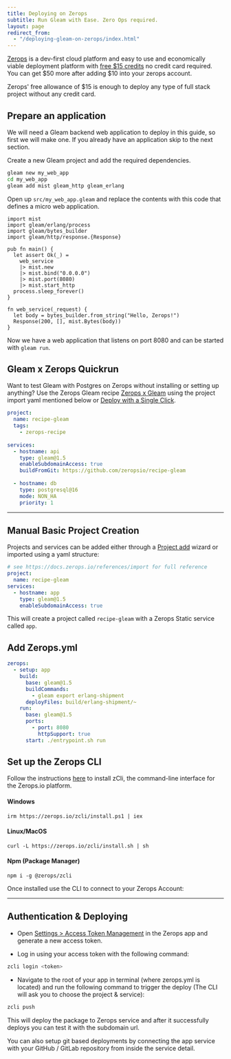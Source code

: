 ```yaml
---
title: Deploying on Zerops
subtitle: Run Gleam with Ease. Zero Ops required.
layout: page
redirect_from:
  - "/deploying-gleam-on-zerops/index.html"
---
```


[Zerops](https://zerops.io) is a dev-first cloud platform and easy to use and economically viable deployment platform with [free $15 credits](https://zerops.io/#pricing) no credit card required. You can get $50 more after adding $10 into your zerops account.

Zerops' free allowance of $15 is enough to deploy any type of full stack project without any credit card.

## Prepare an application

We will need a Gleam backend web application to deploy in this guide, so first
we will make one. If you already have an application skip to the next section.

Create a new Gleam project and add the required dependencies.

```sh
gleam new my_web_app
cd my_web_app
gleam add mist gleam_http gleam_erlang
```

Open up `src/my_web_app.gleam` and replace the contents with this code that
defines a micro web application.

```gleam
import mist
import gleam/erlang/process
import gleam/bytes_builder
import gleam/http/response.{Response}

pub fn main() {
  let assert Ok(_) =
    web_service
    |> mist.new
    |> mist.bind("0.0.0.0")
    |> mist.port(8080)
    |> mist.start_http
  process.sleep_forever()
}

fn web_service(_request) {
  let body = bytes_builder.from_string("Hello, Zerops!")
  Response(200, [], mist.Bytes(body))
}
```

Now we have a web application that listens on port 8080 and can be started with
`gleam run`.

## Gleam x Zerops Quickrun

Want to test Gleam with Postgres on Zerops without installing or setting up anything? Use the Zerops Gleam recipe [Zerops x Gleam](https://github.com/zeropsio/recipe-gleam) using the project import yaml mentioned below or [Deploy with a Single Click](https://app.zerops.io/recipe/gleam).

```yaml
project:
  name: recipe-gleam
  tags:
    - zerops-recipe
    
services:
  - hostname: api
    type: gleam@1.5
    enableSubdomainAccess: true
    buildFromGit: https://github.com/zeropsio/recipe-gleam
    
  - hostname: db
    type: postgresql@16
    mode: NON_HA
    priority: 1
```

----------

## Manual Basic Project Creation

Projects and services can be added either through a [Project add](https://app.zerops.io/dashboard/project-add) wizard or imported using a yaml structure:

```yaml
# see https://docs.zerops.io/references/import for full reference
project:
  name: recipe-gleam
services:
  - hostname: app
    type: gleam@1.5
    enableSubdomainAccess: true
```

This will create a project called `recipe-gleam` with a Zerops Static service called `app`.

## Add Zerops.yml

```yml
zerops:
  - setup: app
    build:
      base: gleam@1.5
      buildCommands:
        - gleam export erlang-shipment
      deployFiles: build/erlang-shipment/~
    run:
      base: gleam@1.5
      ports:
        - port: 8080
          httpSupport: true
      start: ./entrypoint.sh run
```

## Set up the Zerops CLI

Follow the instructions [here](https://docs.zerops.io/references/cli)
to install zCli, the command-line interface for the Zerops.io platform.

#### Windows

```
irm https://zerops.io/zcli/install.ps1 | iex
```

#### Linux/MacOS

```
curl -L https://zerops.io/zcli/install.sh | sh
```

#### Npm (Package Manager)

```
npm i -g @zerops/zcli
```

Once installed use the CLI to connect to your Zerops Account:

---

## Authentication & Deploying

- Open [Settings > Access Token Management](https://app.zerops.io/settings/token-management) in the Zerops app and generate a new access token.

- Log in using your access token with the following command:

```sh
zcli login <token>
```

- Navigate to the root of your app in terminal (where zerops.yml is located) and run the following command to trigger the deploy (The CLI will ask you to choose the project & service):

```sh
zcli push
```

This will deploy the package to Zerops service and after it successfully deploys you can test it with the subdomain url.

You can also setup git based deployments by connecting the app service with your GitHub / GitLab repository from inside the service detail.
